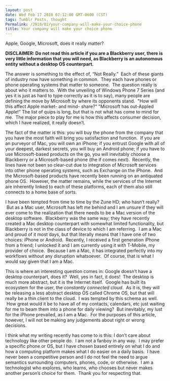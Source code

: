 ```yaml
---
layout: post
date: Wed Feb 17 2010 07:12:00 GMT-0600 (CST)
tags: Tumblr Posts, thought
Permalink: /2010/02/your-company-will-make-your-choice-phone
title: Your company will make your choice phone
---
```


Apple, Google, Microsoft, does it really matter?

**DISCLAIMER: Do not read this article if you are a Blackberry user, there is very little information that you will need, as Blackberry is an autonomous entity without a desktop OS counterpart.**

The answer is something to the effect of, “Not Really.”  Each of these giants of industry now have something in common.  They each have phones or phone operating systems that matter to someone.  The question really is about who it matters to.  With the unveiling of Windows Phone 7 Series (and yes it is just as hard to type correctly as it is to say), many people are defining the move by Microsoft by where its opponents stand.  "How will this affect Apple market- and mind- share?“ "Microsoft has out-Appled Apple!” The list of quips is long, but that is not what has come to mind for me.  The major piece to play for me is how this affects consumer decision, which I have realized, it really doesn’t.

The fact of the matter is this: you will buy the phone from the company that you have the most faith will bring you satisfaction and function.  If you are an purveyor of Mac, you will own an iPhone; if you entrust Google with all of your deepest, darkest secrets, you will buy an Android phone; if you have to use Microsoft-based products on the go, you will inevitably choose a Blackberry or a Microsoft-based phone (the if comes next).  Recently, the lines have not been so clear-cut due to integration of Microsoft services into other phone operating systems, such as Exchange on the iPhone.  And the Microsoft-based products have recently been running on an antiquated phone OS.  However, the matter remains, while the services of the Internet are inherently linked to each of these platforms, each of them also still connects to a home base of sorts.

I have been tempted from time to time by the Zune HD; who hasn’t really?  But as a Mac user, Microsoft has left me behind and I am unsure if they will ever come to the realization that there needs to be a Mac version of the desktop software.  Blackberry was the same way; they have recently created a Mac desktop counterpart with somewhat limited functionality, but Blackberry is not in the class of device to which I am referring.  I am a Mac and proud of it most days, but that literally means that I have one of two choices: iPhone or Android.  Recently, I received a first generation iPhone from a friend; I unlocked it and I am currently using it with T-Mobile, my provider of choice.  Because I am a Mac, it has integrated perfectly into my workflows without any disruption whatsoever.  Of course, that is what I would say given that I am a Mac.

This is where an interesting question comes in: Google doesn’t have a desktop counterpart, does it?  Well, yes in fact, it does!  The desktop is much more abstract, but it is the Internet itself.  Google has built its ecosystem for the user, the _constantly connected cloud_.  As it is, they will be releasing a less abstract desktop OS called Chrome OS, but that will really be a thin client to the cloud.  I was tempted by this schema as well.  How great would it be to have all of my contacts, calendars, etc just waiting for me to beam them into a phone for daily viewing?  But inevitably, my lust for the iPhone prevailed, as I am a Mac.  For the purposes of this article, however, I will not be making any judgements about right or wrong decisions.

I think what my writing recently has come to is this: I don’t care about technology like other people do.  I am not a fanboy in any way.  I may prefer a specific phone or OS, but I have chosen based entirely on what I do and how a computing platform makes what I do easier on a daily basis.  I have never been a competitive person and I do not feel the need to argue semantics surrounding computers, phones, code, or otherwise.  I am a technologist who explores, who learns, who chooses but never makes another person’s choice for them.  Thank you for respecting that.
